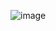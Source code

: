 ![image](https://user-images.githubusercontent.com/84505487/179010718-b1205c40-e50a-45c5-8eb0-a586381105c6.png)
